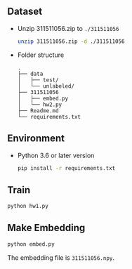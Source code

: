 ## Dataset
- Unzip 311511056.zip to `./311511056`
    ```sh
    unzip 311511056.zip -d ./311511056
    ```
- Folder structure
    ```
    .
    ├── data
    │   ├── test/
    │   └── unlabeled/
    ├── 311511056     
    │   ├── embed.py
    │   └── hw2.py
    ├── Readme.md
    └── requirements.txt
    ```

## Environment
- Python 3.6 or later version
    ```sh
    pip install -r requirements.txt
    ```

## Train
```sh
python hw1.py
```

## Make Embedding
```sh
python embed.py
```
The embedding file is `311511056.npy`.